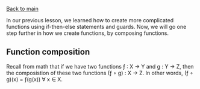 [Back to main](https://jd-anabi.github.io/functional-programming/)

In our previous lesson, we learned how to create more complicated functions using if-then-else 
statements and guards. Now, we will go one step further in how we create functions, by composing 
functions.

## Function composition
Recall from math that if we have two functions &fnof; : X &rarr; Y and g : Y &rarr; Z, 
then the composistion of these two functions (&fnof; &#8728; g) : X &rarr; Z. In 
other words, (&fnof; &#8728; g)(x) = &fnof;(g(x)) &forall; x &isin; X.
